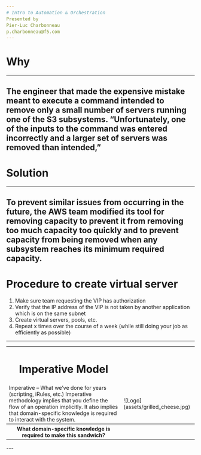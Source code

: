 ```yaml
---
# Intro to Automation & Orchestration
Presented by
Pier-Luc Charbonneau
p.charbonneau@f5.com
---
```

# Why
---
The engineer that made the expensive mistake meant to execute a command intended to remove only a small number of servers running one of the S3 subsystems. “Unfortunately, one of the inputs to the command was entered incorrectly and a larger set of servers was removed than intended,”
---
# Solution
---
To prevent similar issues from occurring in the future, the AWS team modified its tool for removing capacity to prevent it from removing too much capacity too quickly and to prevent capacity from being removed when any subsystem reaches its minimum required capacity.
---
# Procedure to create virtual server
1. Make sure team requesting the VIP has authorization
2. Verify that the IP address of the VIP is not taken by another application which is on the same subnet
3. Create virtual servers, pools, etc.
4. Repeat x times over the course of a week (while still doing your job as efficiently as possible)
---
<table cellspacing="0" cellpadding="0">
  <tr>
  <th><h1>Imperative Model</h1></th>
  </tr>
  <tr>
    <td>Imperative – What we’ve done for years (scripting, iRules, etc.) Imperative methodology implies that you define the flow of an operation implicitly. It also implies that domain-specific knowledge is required to interact with the system.</td>
    <td>![Logo](assets/grilled_cheese.jpg)</td>
  </tr>
  <tr>
  <th>What domain-specific knowledge is required to make this sandwich?</th>
  <th></th>
  </tr>
</table>
---
